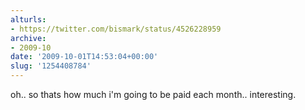 ```yaml
---
alturls:
- https://twitter.com/bismark/status/4526228959
archive:
- 2009-10
date: '2009-10-01T14:53:04+00:00'
slug: '1254408784'
---
```


oh.. so thats how much i'm going to be paid each month.. interesting.

